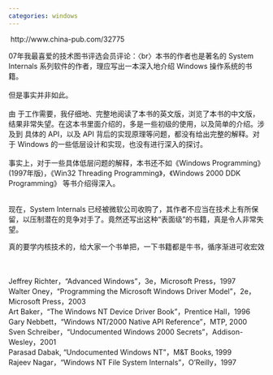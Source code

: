 ```yaml
---
categories: windows
---
```

<p>&nbsp;http://www.china-pub.com/32775</p><p>07年我最喜爱的技术图书评选会员评论：〈br〉本书的作者也是著名的 System Internals 系列软件的作者，理应写出一本深入地介绍 Windows 操作系统的书籍。<br /><br />但是事实并非如此。<br /><br />由 于工作需要，我仔细地、完整地阅读了本书的英文版，浏览了本书的中文版，结果非常失望。在这本书里面介绍的，多是一些初级的使用，以及简单的介绍。涉及到 具体的 API，以及 API 背后的实现原理等问题，都没有给出完整的解释。对于 Windows 的一些低层设计和实现，也没有进行深入的探讨。<br /><br />事实上，对于一些具体低层问题的解释，本书还不如《Windows Programming》(1997年版)，《Win32 Threading Programming》，《Windows 2000 DDK Programming》 等书介绍得深入。<br /><br /></p><p>现在，System Internals 已经被微软公司收购了，其作者不应当在技术上有所保留，以压制潜在的竞争对手了。竟然还写出这种&#8220;表面级&#8221;的书籍，真是令人非常失望。                   </p><p> </p><p>真的要学内核技术的，给大家一个书单把，一下书籍都是牛书，循序渐进可收宏效</p><br /><br />Jeffrey Richter，&#8220;Advanced Windows&#8221;，3e，Microsoft Press，1997<br />Walter Oney，&#8220;Programming the Microsoft Windows Driver Model&#8221;，2e， Microsoft Press，2003<br />Art Baker，&#8220;The Windows NT Device Driver Book&#8221;，Prentice Hall，1996<br />Gary Nebbett，&#8220;Windows NT/2000 Native API Reference&#8221;，MTP, 2000<br />Sven Schreiber，&#8220;Undocumented Windows 2000 Secrets&#8221;，Addison-Wesley，2001<br />Parasad Dabak, &#8220;Undocumented Windows NT&#8221;，M&amp;T Books, 1999<br />Rajeev Nagar，&#8220;Windows NT File System Internals&#8221;，O&#8217;Reilly，1997